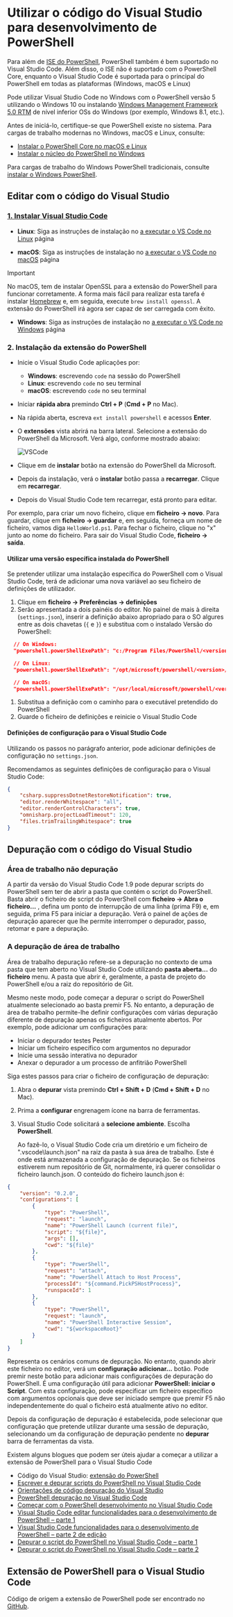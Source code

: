 # <a name="using-visual-studio-code-for-powershell-development"></a>Utilizar o código do Visual Studio para desenvolvimento de PowerShell

Para além de [ISE do PowerShell][ise], PowerShell também é bem suportado no Visual Studio Code.
Além disso, o ISE não é suportado com o PowerShell Core, enquanto o Visual Studio Code é suportada para o principal do PowerShell em todas as plataformas (Windows, macOS e Linux)

Pode utilizar Visual Studio Code no Windows com o PowerShell versão 5 utilizando o Windows 10 ou instalando [Windows Management Framework 5.0 RTM](https://www.microsoft.com/en-us/download/details.aspx?id=50395) de nível inferior OSs do Windows (por exemplo, Windows 8.1, etc.).

Antes de iniciá-lo, certifique-se que PowerShell existe no sistema.
Para cargas de trabalho modernas no Windows, macOS e Linux, consulte:

- [Instalar o PowerShell Core no macOS e Linux][install-pscore-linux]
- [Instalar o núcleo do PowerShell no Windows][install-pscore-windows]

Para cargas de trabalho do Windows PowerShell tradicionais, consulte [instalar o Windows PowerShell][install-winps].

## <a name="editing-with-visual-studio-code"></a>Editar com o código do Visual Studio

### <a name="1-installing-visual-studio-codehttpscodevisualstudiocomdocssetupsetup-overview"></a>[1. Instalar Visual Studio Code](https://code.visualstudio.com/Docs/setup/setup-overview)

- **Linux**: Siga as instruções de instalação no [a executar o VS Code no Linux](https://code.visualstudio.com/docs/setup/linux) página

- **macOS**: Siga as instruções de instalação no [a executar o VS Code no macOS](https://code.visualstudio.com/docs/setup/mac) página

> [!IMPORTANT]
> No macOS, tem de instalar OpenSSL para a extensão do PowerShell para funcionar corretamente.
> A forma mais fácil para realizar esta tarefa é instalar [Homebrew](http://brew.sh/) e, em seguida, execute `brew install openssl`.
> A extensão do PowerShell irá agora ser capaz de ser carregada com êxito.

- **Windows**: Siga as instruções de instalação no [a executar o VS Code no Windows](https://code.visualstudio.com/docs/setup/windows) página

### <a name="2-installing-powershell-extension"></a>2. Instalação da extensão do PowerShell

- Inicie o Visual Studio Code aplicações por:
    - **Windows**: escrevendo `code` na sessão do PowerShell
    - **Linux**: escrevendo `code` no seu terminal
    - **macOS**: escrevendo `code` no seu terminal

- Iniciar **rápida abra** premindo **Ctrl + P** (**Cmd + P** no Mac).
- Na rápida aberta, escreva `ext install powershell` e acessos **Enter**.
- O **extensões** vista abrirá na barra lateral. Selecione a extensão do PowerShell da Microsoft.
  Verá algo, conforme mostrado abaixo:

  ![VSCode](../../images/vscode.png)

- Clique em de **instalar** botão na extensão do PowerShell da Microsoft.
- Depois da instalação, verá o **instalar** botão passa a **recarregar**.
  Clique em **recarregar**.
- Depois do Visual Studio Code tem recarregar, está pronto para editar.

Por exemplo, para criar um novo ficheiro, clique em **ficheiro -> novo**.
Para guardar, clique em **ficheiro -> guardar** e, em seguida, forneça um nome de ficheiro, vamos diga `HelloWorld.ps1`.
Para fechar o ficheiro, clique no "x" junto ao nome do ficheiro.
Para sair do Visual Studio Code, **ficheiro -> saída**.

#### <a name="using-a-specific-installed-version-of-powershell"></a>Utilizar uma versão específica instalada do PowerShell

Se pretender utilizar uma instalação específica do PowerShell com o Visual Studio Code, terá de adicionar uma nova variável ao seu ficheiro de definições de utilizador.

1. Clique em **ficheiro -> Preferências -> definições**
1. Serão apresentada a dois painéis do editor.
   No painel de mais à direita (`settings.json`), inserir a definição abaixo apropriado para o SO algures entre as dois chavetas (`{` e `}`) e substitua *<version>* com o instalado Versão do PowerShell:

  ```json
    // On Windows:
    "powershell.powerShellExePath": "c:/Program Files/PowerShell/<version>/pwsh.exe"

    // On Linux:
    "powershell.powerShellExePath": "/opt/microsoft/powershell/<version>/pwsh"

    // On macOS:
    "powershell.powerShellExePath": "/usr/local/microsoft/powershell/<version>/pwsh"
  ```
1. Substitua a definição com o caminho para o executável pretendido do PowerShell
1. Guarde o ficheiro de definições e reinicie o Visual Studio Code

#### <a name="configuration-settings-for-visual-studio-code"></a>Definições de configuração para o Visual Studio Code

Utilizando os passos no parágrafo anterior, pode adicionar definições de configuração no `settings.json`.

Recomendamos as seguintes definições de configuração para o Visual Studio Code:

```json
{
    "csharp.suppressDotnetRestoreNotification": true,
    "editor.renderWhitespace": "all",
    "editor.renderControlCharacters": true,
    "omnisharp.projectLoadTimeout": 120,
    "files.trimTrailingWhitespace": true
}
```

## <a name="debugging-with-visual-studio-code"></a>Depuração com o código do Visual Studio

### <a name="no-workspace-debugging"></a>Área de trabalho não depuração

A partir da versão do Visual Studio Code 1.9 pode depurar scripts do PowerShell sem ter de abrir a pasta que contém o script do PowerShell.
Basta abrir o ficheiro de script do PowerShell com **ficheiro -> Abra o ficheiro...** , defina um ponto de interrupção de uma linha (prima F9) e, em seguida, prima F5 para iniciar a depuração.
Verá o painel de ações de depuração aparecer que lhe permite interromper o depurador, passo, retomar e pare a depuração.

### <a name="workspace-debugging"></a>A depuração de área de trabalho

Área de trabalho depuração refere-se a depuração no contexto de uma pasta que tem aberto no Visual Studio Code utilizando **pasta aberta...**  do **ficheiro** menu.
A pasta que abrir é, geralmente, a pasta de projeto do PowerShell e/ou a raiz do repositório de Git.

Mesmo neste modo, pode começar a depurar o script do PowerShell atualmente selecionado ao basta premir F5.
No entanto, a depuração de área de trabalho permite-lhe definir configurações com várias depuração diferente de depuração apenas os ficheiros atualmente abertos.
Por exemplo, pode adicionar um configurações para:

- Iniciar o depurador testes Pester
- Iniciar um ficheiro específico com argumentos no depurador
- Inicie uma sessão interativa no depurador
- Anexar o depurador a um processo de anfitrião PowerShell

Siga estes passos para criar o ficheiro de configuração de depuração:

1. Abra o **depurar** vista premindo **Ctrl + Shift + D** (**Cmd + Shift + D** no Mac).
1. Prima a **configurar** engrenagem ícone na barra de ferramentas.
1. Visual Studio Code solicitará a **selecione ambiente**.
   Escolha **PowerShell**.

   Ao fazê-lo, o Visual Studio Code cria um diretório e um ficheiro de ".vscode\launch.json" na raiz da pasta à sua área de trabalho.
   Este é onde está armazenada a configuração de depuração. Se os ficheiros estiverem num repositório de Git, normalmente, irá querer consolidar o ficheiro launch.json.
   O conteúdo do ficheiro launch.json é:

```json
{
    "version": "0.2.0",
    "configurations": [
        {
            "type": "PowerShell",
            "request": "launch",
            "name": "PowerShell Launch (current file)",
            "script": "${file}",
            "args": [],
            "cwd": "${file}"
        },
        {
            "type": "PowerShell",
            "request": "attach",
            "name": "PowerShell Attach to Host Process",
            "processId": "${command.PickPSHostProcess}",
            "runspaceId": 1
        },
        {
            "type": "PowerShell",
            "request": "launch",
            "name": "PowerShell Interactive Session",
            "cwd": "${workspaceRoot}"
        }
    ]
}
```

Representa os cenários comuns de depuração.
No entanto, quando abrir este ficheiro no editor, verá um **configuração adicionar...**  botão.
Pode premir neste botão para adicionar mais configurações de depuração do PowerShell. É uma configuração útil para adicionar **PowerShell: iniciar o Script**.
Com esta configuração, pode especificar um ficheiro específico com argumentos opcionais que deve ser iniciado sempre que premir F5 não independentemente do qual o ficheiro está atualmente ativo no editor.

Depois da configuração de depuração é estabelecida, pode selecionar que configuração que pretende utilizar durante uma sessão de depuração, selecionando um da configuração de depuração pendente no **depurar** barra de ferramentas da vista.

Existem alguns blogues que podem ser úteis ajudar a começar a utilizar a extensão de PowerShell para o Visual Studio Code

- Código do Visual Studio: [extensão do PowerShell][ps-extension]
- [Escrever e depurar scripts do PowerShell no Visual Studio Code][debug]
- [Orientações de código depuração do Visual Studio][vscode-guide]
- [PowerShell depuração no Visual Studio Code][ps-vscode]
- [Começar com o PowerShell desenvolvimento no Visual Studio Code][getting-started]
- [Visual Studio Code editar funcionalidades para o desenvolvimento de PowerShell – parte 1][editing-part1]
- [Visual Studio Code funcionalidades para o desenvolvimento de PowerShell – parte 2 de edição][editing-part2]
- [Depurar o script do PowerShell no Visual Studio Code – parte 1][debugging-part1]
- [Depurar o script do PowerShell no Visual Studio Code – parte 2][debugging-part2]

[ise]: ../ise-guide.md
[install-pscore-linux]:  ../../setup/Installing-PowerShell-Core-on-macOS-and-Linux.md
[install-pscore-windows]: ../../setup/Installing-PowerShell-Core-on-Windows.md
[install-winps]: ../../setup/Installing-Windows-PowerShell.md
[ps-extension]:https://blogs.msdn.microsoft.com/cdndevs/2015/12/11/visual-studio-code-powershell-extension/
[debug]:https://blogs.msdn.microsoft.com/powershell/2015/11/16/announcing-powershell-language-support-for-visual-studio-code-and-more/
[vscode-guide]:https://johnpapa.net/debugging-with-visual-studio-code/
[ps-vscode]:https://github.com/PowerShell/vscode-powershell/tree/master/examples
[getting-started]:https://blogs.technet.microsoft.com/heyscriptingguy/2016/12/05/get-started-with-powershell-development-in-visual-studio-code/
[editing-part1]:https://blogs.technet.microsoft.com/heyscriptingguy/2017/01/11/visual-studio-code-editing-features-for-powershell-development-part-1/
[editing-part2]:https://blogs.technet.microsoft.com/heyscriptingguy/2017/01/12/visual-studio-code-editing-features-for-powershell-development-part-2/
[debugging-part1]:https://blogs.technet.microsoft.com/heyscriptingguy/2017/02/06/debugging-powershell-script-in-visual-studio-code-part-1/
[debugging-part2]:https://blogs.technet.microsoft.com/heyscriptingguy/2017/02/13/debugging-powershell-script-in-visual-studio-code-part-2/

## <a name="powershell-extension-for-visual-studio-code"></a>Extensão de PowerShell para o Visual Studio Code

Código de origem a extensão de PowerShell pode ser encontrado no [GitHub](https://github.com/PowerShell/vscode-powershell).